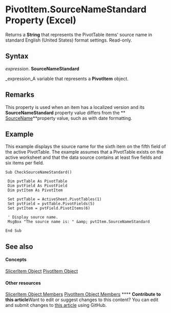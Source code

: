 
# PivotItem.SourceNameStandard Property (Excel)

Returns a  **String** that represents the PivotTable items' source name in standard English (United States) format settings. Read-only.


## Syntax

 _expression_. **SourceNameStandard**

 _expression_A variable that represents a  **PivotItem** object.


## Remarks

This property is used when an item has a localized version and its  **SourceNameStandard** property value differs from the ** [SourceName](9222dcaf-fb60-45c1-a230-4eb7201e1c2a.md)**property value, such as with date formatting.


## Example

This example displays the source name for the sixth item on the fifth field of the active PivotTable. The example assumes that a PivotTable exists on the active worksheet and that the data source contains at least five fields and six items per field.


```
Sub CheckSourceNameStandard() 
 
 Dim pvtTable As PivotTable 
 Dim pvtField As PivotField 
 Dim pvtItem As PivotItem 
 
 Set pvtTable = ActiveSheet.PivotTables(1) 
 Set pvtField = pvtTable.PivotFields(5) 
 Set pvtItem = pvtField.PivotItems(6) 
 
 ' Display source name. 
 MsgBox "The source name is: " &amp; pvtItem.SourceNameStandard 
 
End Sub
```


## See also


#### Concepts


 [SlicerItem Object](cb93cd82-fc3a-f6b7-ae64-db6312db649d.md)
 [PivotItem Object](5829a1d9-0924-9ce8-1120-229e4595285a.md)
#### Other resources


 [SlicerItem Object Members](d42e8409-41e9-f632-3b46-fc40160eb66f.md)
 [PivotItem Object Members](dde86683-8c89-2484-cdd0-8c3db0c06f45.md)
****   **Contribute to this article**Want to edit or suggest changes to this content? You can edit and submit changes to  [this article](https://github.com/jhershey00/VBA_Excel_Test/OpenXMLCon/articles/f8e25ad0-7a97-c19c-85b5-bf25e3553ca8.md) using GitHub.

